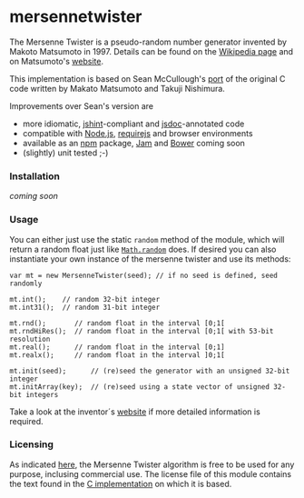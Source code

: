 # mersennetwister

The Mersenne Twister is a pseudo-random number generator invented by Makoto Matsumoto in 1997. Details can be found on the [Wikipedia page](http://en.wikipedia.org/wiki/Mersenne_twister) and on Matsumoto's [website](http://www.math.sci.hiroshima-u.ac.jp/~m-mat/MT/emt.html).

This implementation is based on Sean McCullough's [port](https://gist.github.com/banksean/300494) of the original C code written by Makato Matsumoto and Takuji Nishimura.

Improvements over Sean's version are

  - more idiomatic, [jshint](http://www.jshint.com/)-compliant and [jsdoc](http://usejsdoc.org/)-annotated code
  - compatible with [Node.js](http://nodejs.org/), [requirejs](http://requirejs.org/)  and browser environments
  - available as an [npm](https://npmjs.org/) package, [Jam](http://jamjs.org/) and [Bower](http://bower.io/) coming soon
  - (slightly) unit tested ;-)
 

### Installation

*coming soon*

### Usage

You can either just use the static `random` method of the module, which will return a random float just like [`Math.random`](https://developer.mozilla.org/en-US/docs/Web/JavaScript/Reference/Global_Objects/Math/random) does. If desired you can also instantiate your own instance of the mersenne twister and use its methods:

    var mt = new MersenneTwister(seed); // if no seed is defined, seed randomly
    
    mt.int();    // random 32-bit integer
    mt.int31();  // random 31-bit integer
    
    mt.rnd();       // random float in the interval [0;1[
    mt.rndHiRes();  // random float in the interval [0;1[ with 53-bit resolution
    mt.real();      // random float in the interval [0;1]
    mt.realx();     // random float in the interval ]0;1[
    
    mt.init(seed);      // (re)seed the generator with an unsigned 32-bit integer
    mt.initArray(key);  // (re)seed using a state vector of unsigned 32-bit integers

Take a look at the inventor´s [website](http://www.math.sci.hiroshima-u.ac.jp/~m-mat/MT/emt.html) if more detailed information is required.

### Licensing
As indicated [here](http://www.math.sci.hiroshima-u.ac.jp/~m-mat/MT/MT2002/elicense.html), the Mersenne Twister algorithm is free to be used for any purpose, inclusing commercial use. The license file of this module contains the text found in the [C implementation](http://www.math.sci.hiroshima-u.ac.jp/~m-mat/MT/MT2002/CODES/mt19937ar.c) on which it is based.
